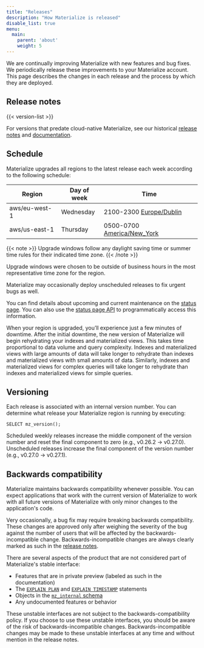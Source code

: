 ```yaml
---
title: "Releases"
description: "How Materialize is released"
disable_list: true
menu:
  main:
    parent: 'about'
    weight: 5
---
```


We are continually improving Materialize with new features and bug fixes. We
periodically release these improvements to your Materialize account. This page
describes the changes in each release and the process by which they are
deployed.

## Release notes

{{< version-list >}}

For versions that predate cloud-native Materialize, see our
historical [release notes](https://materialize.com/docs/lts/release-notes/)
and [documentation](https://materialize.com/docs/lts/).

## Schedule

Materialize upgrades all regions to the latest release each week according to
the following schedule:

Region        | Day of week | Time
--------------|-------------|-----------------------------
aws/eu-west-1 | Wednesday   | 2100-2300 [Europe/Dublin]
aws/us-east-1 | Thursday    | 0500-0700 [America/New_York]

{{< note >}}
Upgrade windows follow any daylight saving time or summer time rules
for their indicated time zone.
{{< /note >}}

Upgrade windows were chosen to be outside of business hours in the most
representative time zone for the region.

Materialize may occasionally deploy unscheduled releases to fix urgent bugs as well.

You can find details about upcoming and current maintenance on the [status
page](https://status.materialize.com). You can also use the [status page API](https://status.materialize.com/api) to programmatically access this information.

When your region is upgraded, you’ll experience just a few minutes of downtime. After the initial downtime, the new version of Materialize will begin rehydrating your indexes and materialized views. This takes time proportional to data volume and query complexity. Indexes and materialized views with large amounts of data will take longer to rehydrate than indexes and materialized views with small amounts of data. Similarly, indexes and materialized views for complex queries will take longer to rehydrate than indexes and materialized views for simple queries.

## Versioning

Each release is associated with an internal version number. You can determine
what release your Materialize region is running by executing:

```
SELECT mz_version();
```

Scheduled weekly releases increase the middle component of the version number
and reset the final component to zero (e.g., v0.26.2 -> v0.27.0). Unscheduled
releases increase the final component of the version number (e.g., v0.27.0 -> v0.27.1).

## Backwards compatibility

Materialize maintains backwards compatibility whenever possible. You can expect
applications that work with the current version of Materialize to work with all
future versions of Materialize with only minor changes to the application's
code.

Very occasionally, a bug fix may require breaking backwards compatibility. These
changes are approved only after weighing the severity of the bug against the
number of users that will be affected by the backwards-incompatible change.
Backwards-incompatible changes are always clearly marked as such in the [release
notes](#release-notes).

There are several aspects of the product that are not considered part of
Materialize's stable interface:

  * Features that are in private preview (labeled as such in the documentation)
  * The [`EXPLAIN PLAN`](/sql/explain-plan) and [`EXPLAIN TIMESTAMP`](/sql/explain-timestamp) statements
  * Objects in the [`mz_internal` schema](/sql/system-catalog/mz_internal)
  * Any undocumented features or behavior

These unstable interfaces are not subject to the backwards-compatibility policy.
If you choose to use these unstable interfaces, you should be aware of the risk
of backwards-incompatible changes. Backwards-incompatible changes may be made to
these unstable interfaces at any time and without mention in the release notes.

[America/New_York]: https://time.is/New_York
[Europe/Dublin]: https://time.is/Dublin
